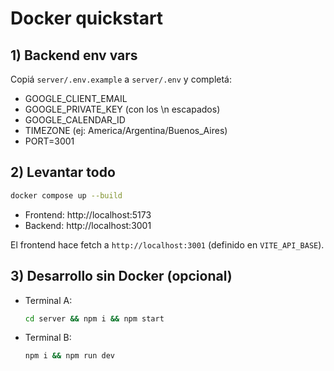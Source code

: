 # Docker quickstart

## 1) Backend env vars
Copiá `server/.env.example` a `server/.env` y completá:
- GOOGLE_CLIENT_EMAIL
- GOOGLE_PRIVATE_KEY (con los \n escapados)
- GOOGLE_CALENDAR_ID
- TIMEZONE (ej: America/Argentina/Buenos_Aires)
- PORT=3001

## 2) Levantar todo
```bash
docker compose up --build
```
- Frontend: http://localhost:5173
- Backend:  http://localhost:3001

El frontend hace fetch a `http://localhost:3001` (definido en `VITE_API_BASE`).

## 3) Desarrollo sin Docker (opcional)
- Terminal A:
  ```bash
  cd server && npm i && npm start
  ```
- Terminal B:
  ```bash
  npm i && npm run dev
  ```